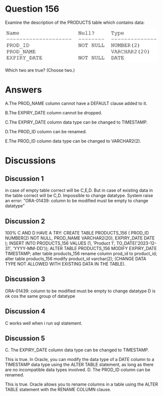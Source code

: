 # Question 156
Examine the description of the PRODUCTS table which contains data:

![](../images/image72.png)
		
Which two are true? (Choose two.)

# Answers
A.The PROD_NAME column cannot have a DEFAULT clause added to it.

B.The EXPIRY_DATE column cannot be dropped.

C.The EXPIRY_DATE column data type can be changed to TIMESTAMP.

D.The PROD_ID column can be renamed.

E.The PROD_ID column data type can be changed to VARCHAR2(2).

# Discussions
## Discussion 1
in case of empty table correct will be C,E,D. But in case of existing data in the table correct will be C,D. Impossible to change datatype. System raise an error: "ORA-01439: column to be modified must be empty to change datatype"

## Discussion 2
100% C AND D
HAVE A TRY:
CREATE TABLE PRODUCTS_156 
    (
    PROD_ID NUMBER(2) NOT NULL, 
    PROD_NAME VARCHAR2(20), 
    EXPIRY_DATE DATE
    );
INSERT INTO PRODUCTS_156
VALUES (1, 'Product 1', TO_DATE('2023-12-31', 'YYYY-MM-DD'));
ALTER TABLE PRODUCTS_156 MODIFY EXPIRY_DATE TIMESTAMP;
alter table products_156 rename column prod_id to product_id;
alter table products_156 modify product_id varchar(2); 
(CHANGE DATA TYPE NOT ALLOWED WITH EXISTING DATA IN THE TABLE).

## Discussion 3
ORA-01439: column to be modified must be empty to change datatype
D is ok cos the same group of datatype

## Discussion 4
C works well when i run sql statement.

## Discussion 5
C. The EXPIRY_DATE column data type can be changed to TIMESTAMP.

This is true. In Oracle, you can modify the data type of a DATE column to a TIMESTAMP data type using the ALTER TABLE statement, as long as there are no incompatible data types involved.
D. The PROD_ID column can be renamed.

This is true. Oracle allows you to rename columns in a table using the ALTER TABLE statement with the RENAME COLUMN clause.

